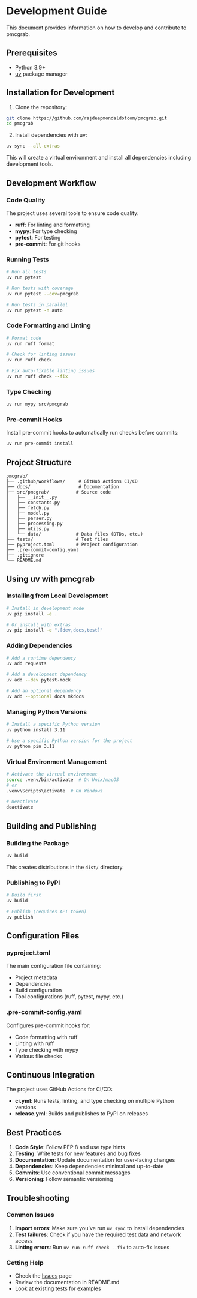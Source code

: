 # Development Guide

This document provides information on how to develop and contribute to pmcgrab.

## Prerequisites

- Python 3.9+
- [uv](https://docs.astral.sh/uv/) package manager

## Installation for Development

1. Clone the repository:
```bash
git clone https://github.com/rajdeepmondaldotcom/pmcgrab.git
cd pmcgrab
```

2. Install dependencies with uv:
```bash
uv sync --all-extras
```

This will create a virtual environment and install all dependencies including development tools.

## Development Workflow

### Code Quality

The project uses several tools to ensure code quality:

- **ruff**: For linting and formatting
- **mypy**: For type checking
- **pytest**: For testing
- **pre-commit**: For git hooks

### Running Tests

```bash
# Run all tests
uv run pytest

# Run tests with coverage
uv run pytest --cov=pmcgrab

# Run tests in parallel
uv run pytest -n auto
```

### Code Formatting and Linting

```bash
# Format code
uv run ruff format

# Check for linting issues
uv run ruff check

# Fix auto-fixable linting issues
uv run ruff check --fix
```

### Type Checking

```bash
uv run mypy src/pmcgrab
```

### Pre-commit Hooks

Install pre-commit hooks to automatically run checks before commits:

```bash
uv run pre-commit install
```

## Project Structure

```
pmcgrab/
├── .github/workflows/     # GitHub Actions CI/CD
├── docs/                  # Documentation
├── src/pmcgrab/          # Source code
│   ├── __init__.py
│   ├── constants.py
│   ├── fetch.py
│   ├── model.py
│   ├── parser.py
│   ├── processing.py
│   ├── utils.py
│   └── data/             # Data files (DTDs, etc.)
├── tests/                # Test files
├── pyproject.toml        # Project configuration
├── .pre-commit-config.yaml
├── .gitignore
└── README.md
```

## Using uv with pmcgrab

### Installing from Local Development

```bash
# Install in development mode
uv pip install -e .

# Or install with extras
uv pip install -e ".[dev,docs,test]"
```

### Adding Dependencies

```bash
# Add a runtime dependency
uv add requests

# Add a development dependency
uv add --dev pytest-mock

# Add an optional dependency
uv add --optional docs mkdocs
```

### Managing Python Versions

```bash
# Install a specific Python version
uv python install 3.11

# Use a specific Python version for the project
uv python pin 3.11
```

### Virtual Environment Management

```bash
# Activate the virtual environment
source .venv/bin/activate  # On Unix/macOS
# or
.venv\Scripts\activate  # On Windows

# Deactivate
deactivate
```

## Building and Publishing

### Building the Package

```bash
uv build
```

This creates distributions in the `dist/` directory.

### Publishing to PyPI

```bash
# Build first
uv build

# Publish (requires API token)
uv publish
```

## Configuration Files

### pyproject.toml

The main configuration file containing:
- Project metadata
- Dependencies
- Build configuration
- Tool configurations (ruff, pytest, mypy, etc.)

### .pre-commit-config.yaml

Configures pre-commit hooks for:
- Code formatting with ruff
- Linting with ruff
- Type checking with mypy
- Various file checks

## Continuous Integration

The project uses GitHub Actions for CI/CD:

- **ci.yml**: Runs tests, linting, and type checking on multiple Python versions
- **release.yml**: Builds and publishes to PyPI on releases

## Best Practices

1. **Code Style**: Follow PEP 8 and use type hints
2. **Testing**: Write tests for new features and bug fixes
3. **Documentation**: Update documentation for user-facing changes
4. **Dependencies**: Keep dependencies minimal and up-to-date
5. **Commits**: Use conventional commit messages
6. **Versioning**: Follow semantic versioning

## Troubleshooting

### Common Issues

1. **Import errors**: Make sure you've run `uv sync` to install dependencies
2. **Test failures**: Check if you have the required test data and network access
3. **Linting errors**: Run `uv run ruff check --fix` to auto-fix issues

### Getting Help

- Check the [Issues](https://github.com/rajdeepmondaldotcom/pmcgrab/issues) page
- Review the documentation in README.md
- Look at existing tests for examples
